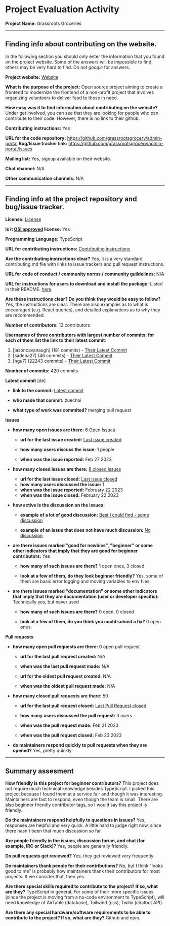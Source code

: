 # Project Evaluation Activity


__Project Name:__  Grassroots Groceries

---

## Finding info about contributing on the website.

In the following section you should only enter the information that you
found on the project website. Some of the answers will be impossible to find, others
may be very hard to find. Do not _google_ for answers.

__Project website:__ [Website]( https://www.grassrootsgrocery.org/)

__What is the purpose of the project:__ Open source project aiming to create a frontend to modernize the frontend of a non-profit project that involves organizing volunteers to deliver food to those in need.

__How easy was it to find information about contributing on the website?__ Under get involved, you can see that they are looking for people who can contribute to their code. However, there is no link to their github.

__Contributing instructions:__ Yes

__URL for the code repository:__ https://github.com/grassrootsgrocery/admin-portal
__Bug/Issue tracker link:__ https://github.com/grassrootsgrocery/admin-portal/issues

__Mailing list:__ Yes, signup available on their website.

__Chat channel:__ N/A

__Other communication channels:__ N/A

---

## Finding info at the project repository and bug/issue tracker.

__License:__ [License](https://github.com/grassrootsgrocery/admin-portal/blob/main/LICENSE.md)

__Is it [OSI approved](https://opensource.org/licenses/alphabetical) license:__ Yes

__Programming Language:__ TypeScript

__URL for contributing instructions:__ [Contributing instructions](https://github.com/grassrootsgrocery/admin-portal/blob/main/CONTRIBUTING.md)

__Are the contributing instructions clear?__ Yes, it is a very standard contributing.md file with links to issue trackers and pull request instructions.

__URL for code of conduct / community norms / community guildelines:__ N/A

__URL for instructions for users to download and install the package:__ Listed in their README. [here](https://github.com/grassrootsgrocery/admin-portal/blob/main/README.md). 

__Are these instructions clear? Do you think they would be easy to follow?__ Yes, the instructions are clear. There are also examples as to what is encouraged (e.g. React queries), and detailed explanations as to why they are recommended.

__Number of contributors:__ 12 contributors

__Usernames of three contributors with largest number of commits; for
each of them list the link to their latest commit__:

1. [jasoncavanaugh] (181 commits) - [Their Latest Commit](https://github.com/grassrootsgrocery/admin-portal/commit/f2fa1f04f9fbd2e054c072d180bbd91e70b620aa)
2. [sadena27] (46 commits) - [Their Latest Commit](https://github.com/grassrootsgrocery/admin-portal/commit/d3b4bb52f31601ce0de97962bc13243278396277)
3. [hgu7] (22243 commits) - [Their Latest Commit](https://github.com/grassrootsgrocery/admin-portal/commit/cbfa59118dd4e26b575cd4b5686e21f068792cc2)

__Number of commits:__ 420 commits

__Latest commit__ [de] 

- __link to the commit:__ [Latest commit](https://github.com/grassrootsgrocery/admin-portal/commit/cd40b6d37717331d5520a38480639e749a987a49)

- __who made that commit:__ zuechai

- __what type of work was commited?__ merging pull request

__Issues__

- __how many open issues are there:__ [6 Open Issues](https://github.com/grassrootsgrocery/admin-portal/issues)

    - __url for the last issue created:__ [Last issue created](https://github.com/grassrootsgrocery/admin-portal/issues/64)

    - __how many users discuss the issue:__ 1 people
    
    - __when was the issue reported:__ Feb 27 2023
    

- __how many closed issues are there:__ [8 closed issues](https://github.com/grassrootsgrocery/admin-portal/issues?q=is%3Aissue+is%3Aclosed)
    - __url for the last issue closed:__ [Last issue closed](https://github.com/grassrootsgrocery/admin-portal/issues/60)
    - __how many users discussed the issue:__ 1
    - __when was the issue reported:__ February 22 2023
    - __when was the issue closed:__ February 22 2023

- __how active is the discussion on the issues:__ 

    - __example of a lot of good discussion:__ [Best I could find - some discussion](https://github.com/grassrootsgrocery/admin-portal/issues/48)
    
    - __example of an issue that does not have much discussion:__ [No discussion](https://github.com/grassrootsgrocery/admin-portal/issues/56)


- __are there issues marked "good for newbies", "beginner" or some other indicators that imply that they are good for beginner contributors:__ Yes

    - __how many of such issues are there?__ 1 open ones, 3 closed
    
    - __look at a few of them, do they look beginner friendly?__ Yes, some of them are basic error logging and moving variables to env files.


- __are there issues marked "documentation" or some other indicators that imply that they are documentation (user or developer specific):__ Technically yes, but never used

    - __how many of such issues are there?__ 0 open, 0 closed
    
    - __look at a few of them, do you think you could submit a fix?__ 0 open ones.


__Pull requests__

- __how many open pull requests are there:__ 0 open pull request

    - __url for the last pull request created:__ N/A
    
    - __when was the last pull request made:__ N/A

    - __url for the oldest pull request created:__ N/A
    
    - __when was the oldest pull request made:__ N/A

- __how many closed pull requests are there:__ 50

    - __url for the last pull request closed:__ [Last Pull Request closed](https://github.com/grassrootsgrocery/admin-portal/pull/61)
    
    - __how many users discussed the pull request:__ 3 users
    
    - __when was the pull request made:__  Feb 21 2023
    
    - __when was the pull request closed:__ Feb 23 2023
    

- __do maintainers respond quickly to pull requests when they are opened?__ Yes, pretty quickly




---

## Summary assesment
__How friendly is this project for beginner contributors?__
This project does not require much technical knowledge besides TypeScript. I picked this project because I found them at a service fair and though it was interesting. Maintainers are fast to respond, even though the team is small. There are also beginner friendly contributor tags, so I would say this project is friendly.

__Do the maintainers respond helpfully to questions in issues?__
Yes, responses are helpful and very quick. A little hard to judge right now, since there hasn't been that much discussion so far.

__Are people friendly in the issues, discussion forum, and chat (for example, IRC or Slack)?__
Yes, people are generally friendly. 

__Do pull requests get reviewed?__
Yes, they get reviewed very frequently. 

__Do maintainers thank people for their contributions?__
No, but I think "looks good to me" is probably how maintainers thank their contributors for most projects. If we consider that, then yes.

__Are there special skills required to contribute to the project? If so, what are they?__
TypeScript in general. For some of their more specific issues (since the project is moving from a no-code environment to TypeScript), will need knowledge of AirTable (database), Tailwind (css), Twilio (chatbot API).


__Are there any special hardware/software requirements to be able to contribute to the project? If so, what are they?__
Github and npm.